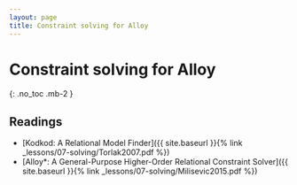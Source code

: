 ```yaml
---
layout: page
title: Constraint solving for Alloy
---
```


# Constraint solving for Alloy
{: .no_toc .mb-2 }

## Readings

- [Kodkod: A Relational Model Finder]({{ site.baseurl }}{% link _lessons/07-solving/Torlak2007.pdf %})
- [Alloy*: A General-Purpose Higher-Order Relational Constraint Solver]({{ site.baseurl }}{% link _lessons/07-solving/Milisevic2015.pdf %})
